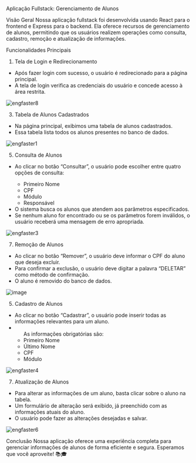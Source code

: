 Aplicação Fullstack: Gerenciamento de Alunos

Visão Geral
Nossa aplicação fullstack foi desenvolvida usando React para o frontend e Express para o backend. Ela oferece recursos de gerenciamento de alunos, permitindo que os usuários realizem operações como consulta, cadastro, remoção e atualização de informações.

Funcionalidades Principais
1. Tela de Login e Redirecionamento
<ul>
 <li> Após fazer login com sucesso, o usuário é redirecionado para a página principal.</li>
 <li> A tela de login verifica as credenciais do usuário e concede acesso à área restrita.</li>
</ul>

![engfaster8](https://github.com/danielfalcaovt/GestorDeAlunos-Frontend/assets/146419346/31e04e75-293b-497b-9f92-497f780cebf7)

3. Tabela de Alunos Cadastrados
<ul>
 <li>Na página principal, exibimos uma tabela de alunos cadastrados.</li>
 <li>Essa tabela lista todos os alunos presentes no banco de dados.</li>
</ul>

![engfaster1](https://github.com/danielfalcaovt/GestorDeAlunos-Frontend/assets/146419346/05a0caf4-c79f-4b78-891d-000ed843f035)

5. Consulta de Alunos
<ul>
 <li>Ao clicar no botão “Consultar”, o usuário pode escolher entre quatro opções de consulta:</li>
<ul>
 <li>Primeiro Nome</li>
 <li>CPF</li>
 <li>Módulo</li>
 <li>Responsável</li>
</ul>
 <li>O sistema busca os alunos que atendem aos parâmetros especificados.</li>
 <li>Se nenhum aluno for encontrado ou se os parâmetros forem inválidos, o usuário receberá uma mensagem de erro apropriada.</li>
</ul>

![engfaster3](https://github.com/danielfalcaovt/GestorDeAlunos-Frontend/assets/146419346/a3a6a719-68e5-4106-a280-f3c12ceab699)

7. Remoção de Alunos
 <ul>
 <li>Ao clicar no botão “Remover”, o usuário deve informar o CPF do aluno que deseja excluir.</li>
 <li>Para confirmar a exclusão, o usuário deve digitar a palavra “DELETAR” como método de confirmação.</li>
 <li>O aluno é removido do banco de dados.</li>
 </ul>

![image](https://github.com/danielfalcaovt/GestorDeAlunos-Frontend/assets/146419346/cc9a5f03-9b2b-4891-a7d2-9fd22839328c)

5. Cadastro de Alunos
 <ul>
   <li>
  Ao clicar no botão “Cadastrar”, o usuário pode inserir todas as informações relevantes para um aluno.
    </li>
   <li>
   <ul>
  As informações obrigatórias são:
  <li>Primeiro Nome</li>
  <li>Último Nome</li>
  <li>CPF</li>
  <li>Módulo</li>
   </ul>
   </li>
 </ul>
 
![engfaster4](https://github.com/danielfalcaovt/GestorDeAlunos-Frontend/assets/146419346/6aed47aa-562d-490c-89a5-53f1eea4240f)

7. Atualização de Alunos
<ul>
<li>Para alterar as informações de um aluno, basta clicar sobre o aluno na tabela.</li>
<li>Um formulário de alteração será exibido, já preenchido com as informações atuais do aluno.</li>
<li>O usuário pode fazer as alterações desejadas e salvar.</li>
</ul>

![engfaster6](https://github.com/danielfalcaovt/GestorDeAlunos-Frontend/assets/146419346/76402ed0-e692-4742-aa64-2e21d90a72df)

Conclusão
Nossa aplicação oferece uma experiência completa para gerenciar informações de alunos de forma eficiente e segura. Esperamos que você aproveite! 📚🎓
